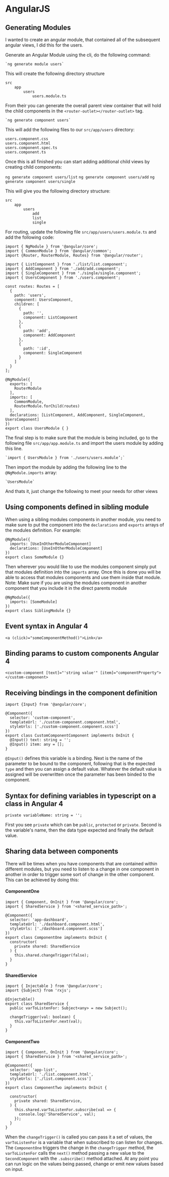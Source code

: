 # AngularJS

## Generating Modules

I wanted to create an angular module, that contained all of the subsequent angular views, I did this for the users.

Generate an Angular Module using the cli, do the following command:

	`ng generate module users`

This will create the following directory structure

```
src
	app
		users
			users.module.ts
```

From their you can generate the overall parent view container that will hold the child components in the `<router-outlet></router-outlet>` tag.

	`ng generate component users`

This will add the following files to our `src/app/users` directory:

```
users.component.css
users.component.html
users.component.spec.ts
users.component.ts
```

Once this is all finished you can start adding additional child views by creating child components:

`ng generate component users/list`
`ng generate component users/add`
`ng generate component users/single`

This will give you the following directory structure:

```	
src
	app	
		users
			add
			list
			single
```

For routing, update the following file `src/app/users/users.module.ts` and add the following code:

```
import { NgModule } from '@angular/core';
import { CommonModule } from '@angular/common';
import {Router, RouterModule, Routes} from '@angular/router';

import { ListComponent } from './list/list.component';
import { AddComponent } from './add/add.component';
import { SingleComponent } from './single/single.component';
import { UsersComponent } from './users.component';

const routes: Routes = [
  {
    path: 'users',
    component: UsersComponent,
    children: [
      {
        path: '',
        component: ListComponent
      },
      {
        path: 'add',
        component: AddComponent
      },
      {
        path: ':id',
        component: SingleComponent
      }
    ]
  }
];

@NgModule({
  exports: [
    RouterModule
  ],
  imports: [
    CommonModule,
    RouterModule.forChild(routes)
  ],
  declarations: [ListComponent, AddComponent, SingleComponent, UsersComponent]
})
export class UsersModule { }
```

The final step is to make sure that the module is being included, go to the following file `src/app/app.module.ts` and import the users module by adding this line.

	`import { UsersModule } from './users/users.module’;`

Then import the module by adding the following line to the `@NgModule.imports` array:

	`UsersModule`

And thats it, just change the following to meet your needs for other views

## Using components defined in sibling module

When using a sibling modules components in another module, you need to make sure to put the component into the `declarations` and `exports` arrays of the modules definition. For example:

```
@NgModule({
  imports: [UseInOtherModuleComponent]
  declarations: [UseInOtherModuleComponent]
})
export class SomeModule {}
```

Then wherever you would like to use the modules component simply put that modules definition into the `imports` array. Once this is done you will be able to access that modules components and use them inside that module. Note: Make sure if you are using the modules component in another component that you include it in the direct parents module

```
@NgModule({
  imports: [SomeModule]
})
export class SiblingModule {}
```

## Event syntax in Angular 4
`<a (click)="someComponentMethod()">Link</a>`

## Binding params to custom components Angular 4
`<custom-component [text]="'string value'" [item]="componentProperty"></custom-component>`

## Receiving bindings in the component definition

```
import {Input} from '@angular/core';

@Component({
  selector: 'custom-component',
  templateUrl: './custom-component.component.html',
  styleUrls: ['./custom-component.component.scss']
})
export class CustomComponentComponent implements OnInit {
  @Input() text: string = '';
  @Input() item: any = [];
}
```

`@Input()` defines this variable is a binding. Next is the name of the parameter to be bound to the component, following that is the expected `type` and then you can assign a default value. Whatever the default value is assigned will be overwritten once the parameter has been binded to the component. 


## Syntax for defining variables in typescript on a class in Angular 4
`private variableName: string = '';`

First you see `private` which can be `public`, `protected` or `private`. Second is the variable's name, then the data type expected and finally the default value.

## Sharing data between components
There will be times when you have components that are contained within different modules, but you need to listen to a change in one component in another in order to trigger some sort of change in the other component. This can be achieved by doing this:

#### ComponentOne
```
import { Component, OnInit } from '@angular/core';
import { SharedService } from '<shared_service_path>';

@Component({
  selector: 'app-dashboard',
  templateUrl: './dashboard.component.html',
  styleUrls: ['./dashboard.component.scss']
})
export class ComponentOne implements OnInit {
  constructor(
    private shared: SharedService
  ) {
    this.shared.changeTrigger(false);
  }
}

```

#### SharedService
```
import { Injectable } from '@angular/core';
import {Subject} from 'rxjs';

@Injectable()
export class SharedService {
  public varToListenFor: Subject<any> = new Subject();

  changeTrigger(val: boolean) {
    this.varToListenFor.next(val);
  }
}
```

#### ComponentTwo
```
import { Component, OnInit } from '@angular/core';
import { SharedService } from '<shared_service_path>';

@Component({
  selector: 'app-list',
  templateUrl: './list.component.html',
  styleUrls: ['./list.component.scss']
})
export class ComponentTwo implements OnInit {

  constructor(
    private shared: SharedService,
  ) {
    this.shared.varToListenFor.subscribe(val => {
      console.log('SharedService', val);
    });
  }
}
```

When the `changeTrigger()` is called you can pass it a set of values, the `varToListenFor` is a variable that when subscribed to can listen for changes. The `ComponentOne` triggers the change in the `changeTrigger` method, the `varToListenFor` calls the `next()` method passing a new value to the `SecondComponent` with the `.subscribe()` method attached. At any point you can run logic on the values being passed, change or emit new values based on input.


